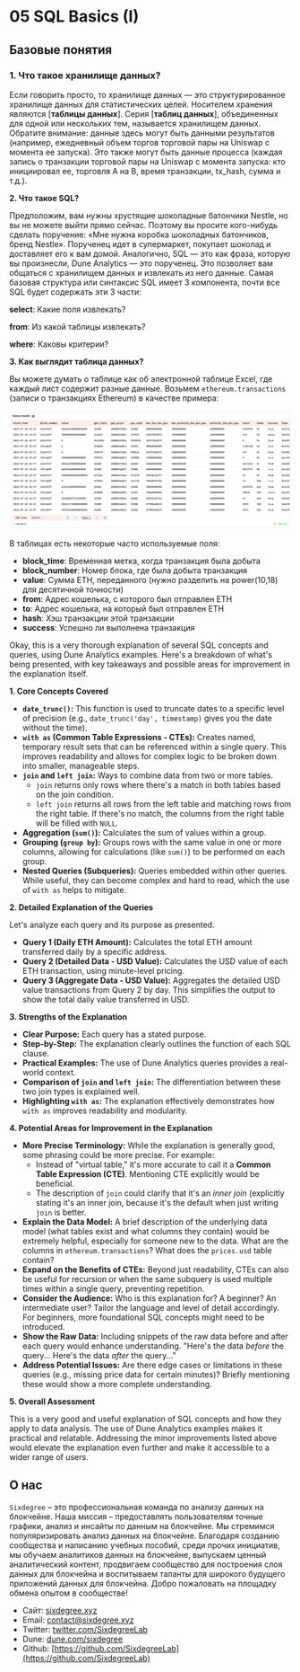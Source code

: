# 05 SQL Basics (I)

## Базовые понятия

### 1. Что такое хранилище данных?

Если говорить просто, то хранилище данных — это структурированное хранилище данных для статистических целей. Носителем хранения являются [**таблицы данных**]. Серия [**таблиц данных**], объединенных для одной или нескольких тем, называется хранилищем данных. Обратите внимание: данные здесь могут быть данными результатов (например, ежедневный объем торгов торговой пары на Uniswap с момента ее запуска). Это также могут быть данные процесса (каждая запись о транзакции торговой пары на Uniswap с момента запуска: кто инициировал ее, торговля A на B, время транзакции, tx_hash, сумма и т.д.).

**2. Что такое SQL?**

Предположим, вам нужны хрустящие шоколадные батончики Nestle, но вы не можете выйти прямо сейчас. Поэтому вы просите кого-нибудь сделать поручение: «Мне нужна коробка шоколадных батончиков, бренд Nestle». Порученец идет в супермаркет, покупает шоколад и доставляет его к вам домой.
Аналогично, SQL — это как фраза, которую вы произнесли, Dune Analytics — это порученец. Это позволяет вам общаться с хранилищем данных и извлекать из него данные. Самая базовая структура или синтаксис SQL имеет 3 компонента, почти все SQL будет содержать эти 3 части:

**select**: Какие поля извлекать?

**from**: Из какой таблицы извлекать?

**where**: Каковы критерии?

**3. Как выглядит таблица данных?**

Вы можете думать о таблице как об электронной таблице Excel, где каждый лист содержит разные данные. Возьмем `ethereum.transactions` (записи о транзакциях Ethereum) в качестве примера:

![](img/ch05_query-page.png)

В таблицах есть некоторые часто используемые поля:

- **block_time**: Временная метка, когда транзакция была добыта
- **block_number**: Номер блока, где была добыта транзакция
- **value**: Сумма ETH, переданного (нужно разделить на power(10,18) для десятичной точности)
- **from**: Адрес кошелька, с которого был отправлен ETH
- **to**: Адрес кошелька, на который был отправлен ETH
- **hash**: Хэш транзакции этой транзакции
- **success**: Успешно ли выполнена транзакция

Okay, this is a very thorough explanation of several SQL concepts and queries, using Dune Analytics examples. Here's a breakdown of what's being presented, with key takeaways and possible areas for improvement in the explanation itself.

**1. Core Concepts Covered**

*   **`date_trunc()`:** This function is used to truncate dates to a specific level of precision (e.g., `date_trunc('day', timestamp)` gives you the date without the time).
*   **`with as` (Common Table Expressions - CTEs):**  Creates named, temporary result sets that can be referenced within a single query.  This improves readability and allows for complex logic to be broken down into smaller, manageable steps.
*   **`join` and `left join`:**  Ways to combine data from two or more tables.
    *   `join` returns only rows where there's a match in both tables based on the join condition.
    *   `left join` returns all rows from the left table and matching rows from the right table.  If there's no match, the columns from the right table will be filled with `NULL`.
*   **Aggregation (`sum()`):**  Calculates the sum of values within a group.
*   **Grouping (`group by`):**  Groups rows with the same value in one or more columns, allowing for calculations (like `sum()`) to be performed on each group.
*   **Nested Queries (Subqueries):**  Queries embedded within other queries.  While useful, they can become complex and hard to read, which the use of `with as` helps to mitigate.

**2.  Detailed Explanation of the Queries**

Let's analyze each query and its purpose as presented.

*   **Query 1 (Daily ETH Amount):**  Calculates the total ETH amount transferred daily by a specific address.
*   **Query 2 (Detailed Data - USD Value):**  Calculates the USD value of each ETH transaction, using minute-level pricing.
*   **Query 3 (Aggregate Data - USD Value):**  Aggregates the detailed USD value transactions from Query 2 by day.  This simplifies the output to show the total daily value transferred in USD.

**3. Strengths of the Explanation**

*   **Clear Purpose:** Each query has a stated purpose.
*   **Step-by-Step:** The explanation clearly outlines the function of each SQL clause.
*   **Practical Examples:** The use of Dune Analytics queries provides a real-world context.
*   **Comparison of `join` and `left join`:** The differentiation between these two join types is explained well.
*   **Highlighting `with as`:**  The explanation effectively demonstrates how `with as` improves readability and modularity.

**4. Potential Areas for Improvement in the Explanation**

*   **More Precise Terminology:** While the explanation is generally good, some phrasing could be more precise. For example:
    *   Instead of "virtual table," it's more accurate to call it a **Common Table Expression (CTE)**.  Mentioning CTE explicitly would be beneficial.
    *   The description of `join` could clarify that it's an *inner join* (explicitly stating it's an inner join, because it's the default when just writing `join` is better.
*   **Explain the Data Model:** A brief description of the underlying data model (what tables exist and what columns they contain) would be extremely helpful, especially for someone new to the data. What are the columns in `ethereum.transactions`? What does the `prices.usd` table contain?
*   **Expand on the Benefits of CTEs:**  Beyond just readability, CTEs can also be useful for recursion or when the same subquery is used multiple times within a single query, preventing repetition.
*   **Consider the Audience:**  Who is this explanation for? A beginner? An intermediate user? Tailor the language and level of detail accordingly. For beginners, more foundational SQL concepts might need to be introduced.
*   **Show the Raw Data:**  Including snippets of the raw data before and after each query would enhance understanding.  "Here's the data *before* the query... Here's the data *after* the query..."
*   **Address Potential Issues:** Are there edge cases or limitations in these queries (e.g., missing price data for certain minutes)? Briefly mentioning these would show a more complete understanding.



**5.  Overall Assessment**

This is a very good and useful explanation of SQL concepts and how they apply to data analysis. The use of Dune Analytics examples makes it practical and relatable. Addressing the minor improvements listed above would elevate the explanation even further and make it accessible to a wider range of users.
## О нас

`Sixdegree` – это профессиональная команда по анализу данных на блокчейне. Наша миссия – предоставлять пользователям точные графики, анализ и инсайты по данным на блокчейне. Мы стремимся популяризировать анализ данных на блокчейне. Благодаря созданию сообщества и написанию учебных пособий, среди прочих инициатив, мы обучаем аналитиков данных на блокчейне, выпускаем ценный аналитический контент, продвигаем сообщество для построения слоя данных для блокчейна и воспитываем таланты для широкого будущего приложений данных для блокчейна. Добро пожаловать на площадку обмена опытом в сообществе!

- Сайт: [sixdegree.xyz](https://sixdegree.xyz)
- Email: [contact@sixdegree.xyz](mailto:contact@sixdegree.xyz)
- Twitter: [twitter.com/SixdegreeLab](https://twitter.com/SixdegreeLab)
- Dune: [dune.com/sixdegree](https://dune.com/sixdegree)
- Github: [https://github.com/SixdegreeLab](https://github.com/SixdegreeLab)
